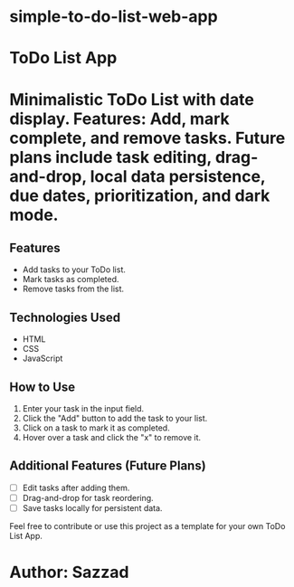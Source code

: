 # simple-to-do-list-web-app
# ToDo List App  
# Minimalistic ToDo List with date display. Features: Add, mark complete, and remove tasks. Future plans include task editing, drag-and-drop, local data persistence, due dates, prioritization, and dark mode.  
## Features

- Add tasks to your ToDo list.
- Mark tasks as completed.
- Remove tasks from the list.

## Technologies Used

- HTML
- CSS
- JavaScript

## How to Use

1. Enter your task in the input field.
2. Click the "Add" button to add the task to your list.
3. Click on a task to mark it as completed.
4. Hover over a task and click the "x" to remove it.

## Additional Features (Future Plans)

- [ ] Edit tasks after adding them.
- [ ] Drag-and-drop for task reordering.
- [ ] Save tasks locally for persistent data.

Feel free to contribute or use this project as a template for your own ToDo List App.









# **Author:** Sazzad
